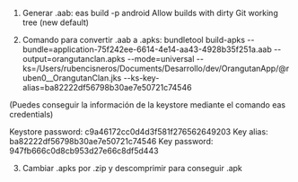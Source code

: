 1. Generar .aab:
eas build -p android
Allow builds with dirty Git working tree (new default)

2. Comando para convertir .aab a .apks:
bundletool build-apks --bundle=application-75f242ee-6614-4e14-aa43-4928b35f251a.aab --output=orangutanclan.apks --mode=universal --ks=/Users/rubencisneros/Documents/Desarrollo/dev/OrangutanApp/@ruben0__OrangutanClan.jks --ks-key-alias=ba82222df56798b30ae7e50721c74546

(Puedes conseguir la información de la keystore mediante el comando eas credentials)

Keystore password: c9a46172cc0d4d3f581f276562649203
Key alias:         ba82222df56798b30ae7e50721c74546
Key password:      947fb666c0d8cb953d27e66c8df5d443


3. Cambiar .apks por .zip y descomprimir para conseguir .apk